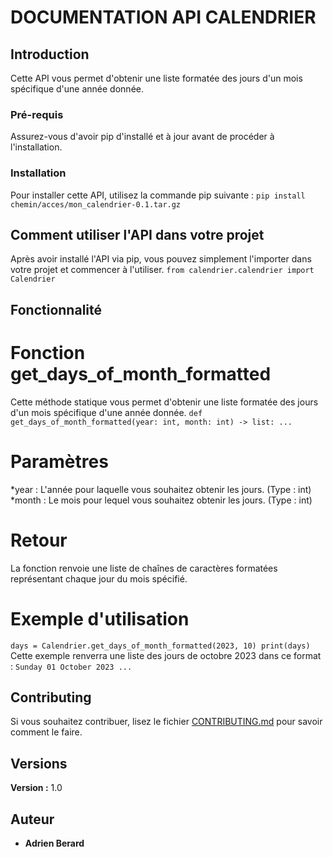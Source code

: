 # DOCUMENTATION API CALENDRIER

## Introduction

Cette API vous permet d'obtenir une liste formatée des jours d'un mois spécifique d'une année donnée.

### Pré-requis

Assurez-vous d'avoir pip d'installé et à jour avant de procéder à l'installation.

### Installation

Pour installer cette API, utilisez la commande pip suivante :
``pip install chemin/acces/mon_calendrier-0.1.tar.gz``

## Comment utiliser l'API dans votre projet

Après avoir installé l'API via pip, vous pouvez simplement l'importer dans votre projet et commencer à l'utiliser.
``from calendrier.calendrier import Calendrier``

## Fonctionnalité
# Fonction get_days_of_month_formatted
Cette méthode statique vous permet d'obtenir une liste formatée des jours d'un mois spécifique d'une année donnée.
``def get_days_of_month_formatted(year: int, month: int) -> list:
    ...``
# Paramètres
*year : L'année pour laquelle vous souhaitez obtenir les jours. (Type : int)
*month : Le mois pour lequel vous souhaitez obtenir les jours. (Type : int)

# Retour
La fonction renvoie une liste de chaînes de caractères formatées représentant chaque jour du mois spécifié.

# Exemple d'utilisation
``days = Calendrier.get_days_of_month_formatted(2023, 10)
print(days)``
Cette exemple renverra une liste des jours de octobre 2023 dans ce format :
``Sunday 01 October 2023
...``

## Contributing

Si vous souhaitez contribuer, lisez le fichier [CONTRIBUTING.md](https://example.org) pour savoir comment le faire.

## Versions
**Version :** 1.0

## Auteur
* **Adrien Berard**

